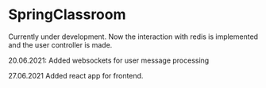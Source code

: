 # SpringClassroom

Currently under development. Now the interaction with redis is implemented and the user controller is made.

20.06.2021: Added websockets for user message processing

27.06.2021 Added react app for frontend.

